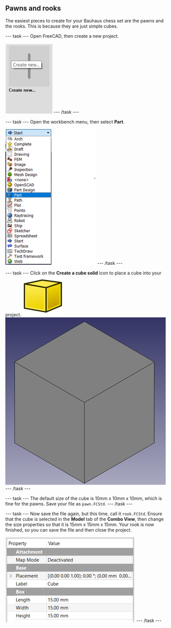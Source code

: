 ## Pawns and rooks

The easiest pieces to create for your Bauhaus chess set are the pawns and the rooks. This is because they are just simple cubes.

--- task ---
Open FreeCAD, then create a new project.

![create_new](images/create_new.png)
--- /task ---

--- task ---
Open the workbench menu, then select **Part**.

![workbench_menu](images/workbench_menu.png)
--- /task ---

--- task ---
Click on the **Create a cube solid** icon to place a cube into your project.
![Part_Box.png](images/Part_Box.png)
![create_cube](images/create_cube.png)
--- /task ---

--- task ---
The default size of the cube is 10mm x 10mm x 10mm, which is fine for the pawns. Save your file as `pawn.FCStd`.
--- /task ---

--- task ---
Now save the file again, but this time, call it `rook.FCStd`. Ensure that the cube is selected in the **Model** tab of the **Combo View**, then change the size properties so that it is 15mm x 15mm x 15mm. Your rook is now finished, so you can save the file and then close the project.

![rook_properties](images/rook_properties.png)
--- /task ---
